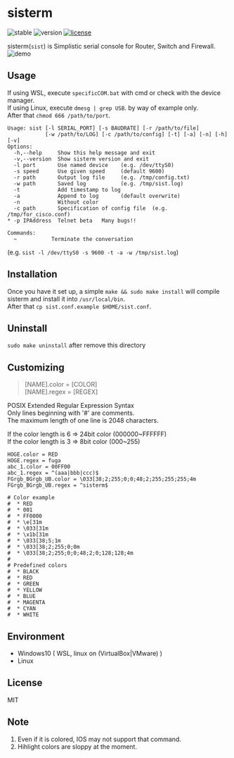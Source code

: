 # sisterm
<!-- ![stable](https://img.shields.io/badge/build-failing-critical.svg) -->
![stable](https://img.shields.io/badge/build-passing-success.svg)
![version](https://img.shields.io/badge/version-1.4.0-success.svg)
[![license](https://img.shields.io/badge/license-MIT-blue.svg?style=flat)](LICENSE)
  
sisterm(`sist`) is Simplistic serial console for Router, Switch and Firewall.  
![demo](https://user-images.githubusercontent.com/29778890/53171080-183f4400-3625-11e9-8204-83c20dcc6a3f.gif)


## Usage
If using WSL, execute `specificCOM.bat` with cmd or check with the device manager.  
If using Linux, execute `dmesg | grep USB`. by way of example only.  
After that `chmod 666 /path/to/port`.  
```
Usage: sist [-l SERIAL_PORT] [-s BAUDRATE] [-r /path/to/file]
            [-w /path/to/LOG] [-c /path/to/config] [-t] [-a] [-n] [-h] [-v]
Options:
  -h,--help     Show this help message and exit
  -v,--version  Show sisterm version and exit
  -l port       Use named device    (e.g. /dev/ttyS0)
  -s speed      Use given speed     (default 9600)
  -r path       Output log file     (e.g. /tmp/config.txt)
  -w path       Saved log           (e.g. /tmp/sist.log)
  -t            Add timestamp to log
  -a            Append to log       (default overwrite)
  -n            Without color
  -c path       Specification of config file  (e.g. /tmp/for_cisco.conf)
* -p IPAddress  Telnet beta   Many bugs!!

Commands:
  ~           Terminate the conversation
```
(e.g. `sist -l /dev/ttyS0 -s 9600 -t -a -w /tmp/sist.log`)  


## Installation
Once you have it set up, a simple `make && sudo make install` will compile sisterm and install it into `/usr/local/bin`.  
After that `cp sist.conf.example $HOME/sist.conf`.  


## Uninstall
`sudo make uninstall` after remove this directory  


## Customizing
> [NAME].color = [COLOR]  
> [NAME].regex = [REGEX]  

POSIX Extended Regular Expression Syntax  
Only lines beginning with '#' are comments.  
The maximum length of one line is 2048 characters.  

If the color length is 6 => 24bit color (000000\~FFFFFF)  
If the color length is 3 =>  8bit color (000\~255)  

```(e.g.)  
HOGE.color = RED
HOGE.regex = fuga
abc_1.color = 00FF00
abc_1.regex = ^(aaa|bbb|ccc)$
FGrgb_BGrgb_UB.color = \033[38;2;255;0;0;48;2;255;255;255;4m
FGrgb_BGrgb_UB.regex = ^sisterm$
```
```
# Color example
#  * RED
#  * 001
#  * FF0000
#  * \e[31m
#  * \033[31m
#  * \x1b[31m
#  * \033[38;5;1m
#  * \033[38;2;255;0;0m
#  * \033[38;2;255;0;0;48;2;0;128;128;4m
# 
# Predefined colors
#  * BLACK
#  * RED
#  * GREEN
#  * YELLOW
#  * BLUE
#  * MAGENTA
#  * CYAN
#  * WHITE
```


## Environment
* Windows10 ( WSL, linux on (VirtualBox|VMware) )  
* Linux


## License
MIT


## Note
1. Even if it is colored, IOS may not support that command.  
2. Hihlight colors are sloppy at the moment.  
